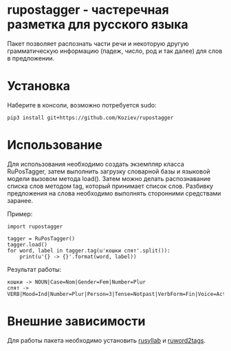 # rupostagger - частеречная разметка для русского языка

Пакет позволяет распознать части речи и некоторую другую грамматическую
информацию (падеж, число, род и так далее) для слов в предложении.

# Установка

Наберите в консоли, возможно потребуется sudo:

```
pip3 install git+https://github.com/Koziev/rupostagger
```

# Использование

Для использования необходимо создать экземпляр класса RuPosTagger, затем
выполнить загрузку словарной базы и языковой модели вызовом метода load().
Затем можно делать распознавание списка слов методом tag, который принимает
список слов. Разбивку предложения на слова необходимо выполнять сторонними
средствами заранее.

Пример:

```
import rupostagger

tagger = RuPosTagger()
tagger.load()
for word, label in tagger.tag(u'кошки спят'.split()):
	print(u'{} -> {}'.format(word, label))
```

Результат работы:

```
кошки -> NOUN|Case=Nom|Gender=Fem|Number=Plur
спят -> VERB|Mood=Ind|Number=Plur|Person=3|Tense=Notpast|VerbForm=Fin|Voice=Act
```

# Внешние зависимости

Для работы пакета необходимо установить [rusyllab](https://github.com/Koziev/rusyllab)
и [ruword2tags](https://github.com/Koziev/ruword2tags).
